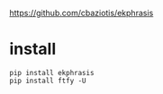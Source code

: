 https://github.com/cbaziotis/ekphrasis

# install
```
pip install ekphrasis
pip install ftfy -U
```

